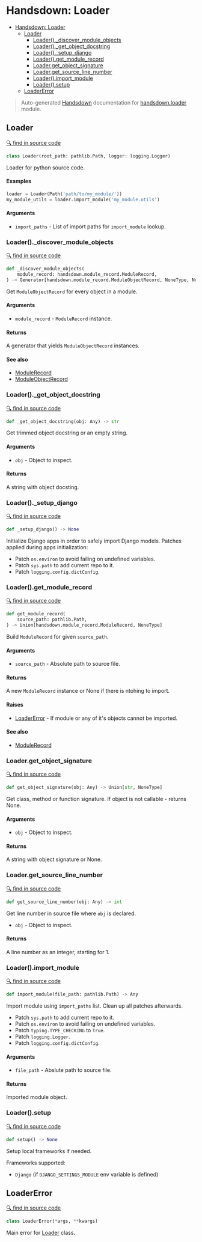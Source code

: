 # Handsdown: Loader

- [Handsdown: Loader](#handsdown-loader)
  - [Loader](#loader)
    - [Loader()._discover_module_objects](#loader_discover_module_objects)
    - [Loader()._get_object_docstring](#loader_get_object_docstring)
    - [Loader()._setup_django](#loader_setup_django)
    - [Loader().get_module_record](#loaderget_module_record)
    - [Loader.get_object_signature](#loaderget_object_signature)
    - [Loader.get_source_line_number](#loaderget_source_line_number)
    - [Loader().import_module](#loaderimport_module)
    - [Loader().setup](#loadersetup)
  - [LoaderError](#loadererror)

> Auto-generated [Handsdown](./README.md) documentation for [handsdown.loader](../handsdown/loader.py) module.

## Loader

[🔍 find in source code](../handsdown/loader.py#L23)

```python
class Loader(root_path: pathlib.Path, logger: logging.Logger)
```

Loader for python source code.

#### Examples

```python
loader = Loader(Path('path/to/my_module/'))
my_module_utils = loader.import_module('my_module.utils')
```

#### Arguments

- `import_paths` - List of import paths for `import_module` lookup.

### Loader()._discover_module_objects

[🔍 find in source code](../handsdown/loader.py#L302)

```python
def _discover_module_objects(
    module_record: handsdown.module_record.ModuleRecord,
) -> Generator[handsdown.module_record.ModuleObjectRecord, NoneType, NoneType]
```

Get `ModuleObjectRecord` for every object in a module.

#### Arguments

- `module_record` - `ModuleRecord` instance.

#### Returns

A generator that yields `ModuleObjectRecord` instances.

#### See also

- [ModuleRecord](./handsdown_module_record.md#modulerecord)
- [ModuleObjectRecord](./handsdown_module_record.md#moduleobjectrecord)

### Loader()._get_object_docstring

[🔍 find in source code](../handsdown/loader.py#L194)

```python
def _get_object_docstring(obj: Any) -> str
```

Get trimmed object docstring or an empty string.

#### Arguments

- `obj` - Object to inspect.

#### Returns

A string with object docsting.

### Loader()._setup_django

[🔍 find in source code](../handsdown/loader.py#L152)

```python
def _setup_django() -> None
```

Initialize Django apps in order to safely import Django models.
Patches applied during apps initialization:

- Patch `os.environ` to avoid failing on undefined variables.
- Patch `sys.path` to add current repo to it.
- Patch `logging.config.dictConfig`.

### Loader().get_module_record

[🔍 find in source code](../handsdown/loader.py#L82)

```python
def get_module_record(
    source_path: pathlib.Path,
) -> Union[handsdown.module_record.ModuleRecord, NoneType]
```

Build `ModuleRecord` for given `source_path`.

#### Arguments

- `source_path` - Absolute path to source file.

#### Returns

A new `ModuleRecord` instance or None if there is ntohing to import.

#### Raises

- [LoaderError](#loadererror) - If module or any of it's objects cannot be imported.

#### See also

- [ModuleRecord](./handsdown_module_record.md#modulerecord)

### Loader.get_object_signature

[🔍 find in source code](../handsdown/loader.py#L177)

```python
def get_object_signature(obj: Any) -> Union[str, NoneType]
```

Get class, method or function signature. If object is not callable -
returns None.

#### Arguments

- `obj` - Object to inspect.

#### Returns

A string with object signature or None.

### Loader.get_source_line_number

[🔍 find in source code](../handsdown/loader.py#L376)

```python
def get_source_line_number(obj: Any) -> int
```

Get line number in source file where `obj` is declared.

- `obj` - Object to inspect.

#### Returns

A line number as an integer, starting for 1.

### Loader().import_module

[🔍 find in source code](../handsdown/loader.py#L235)

```python
def import_module(file_path: pathlib.Path) -> Any
```

Import module using `import_paths` list. Clean up all patches afterwards.

- Patch `sys.path` to add current repo to it.
- Patch `os.environ` to avoid failing on undefined variables.
- Patch `typing.TYPE_CHECKING` to `True`.
- Patch `logging.Logger`.
- Patch `logging.config.dictConfig`.

#### Arguments

- `file_path` - Abslute path to source file.

#### Returns

Imported module object.

### Loader().setup

[🔍 find in source code](../handsdown/loader.py#L53)

```python
def setup() -> None
```

Setup local frameworks if needed.

Frameworks supported:
- `Django` (if `DJANGO_SETTINGS_MODULE` env variable is defined)

## LoaderError

[🔍 find in source code](../handsdown/loader.py#L17)

```python
class LoaderError(*args, **kwargs)
```

Main error for [Loader](#loader) class.
